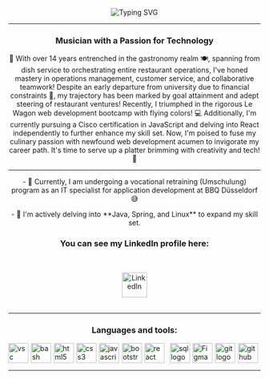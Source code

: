 <p align="center">
  <img src="https://readme-typing-svg.herokuapp.com?size=24&color=F75C7E&lines=Hi+There+👋;I'm+Damian+Avila;Aspiring+Full+Stack+Developer+👨‍💻" alt="Typing SVG">
</p>

<hr>

<h3 align="center">Musician with a Passion for Technology</h3>

<p align="center">
    🚀 With over 14 years entrenched in the gastronomy realm 🍽️, spanning from dish service to orchestrating entire restaurant operations, I've honed mastery in operations management, customer service, and collaborative teamwork! Despite an early departure from university due to financial constraints 💸, my trajectory has been marked by goal attainment and adept steering of restaurant ventures! Recently, I triumphed in the rigorous Le Wagon web development bootcamp with flying colors! 💻 Additionally, I'm currently pursuing a Cisco certification in JavaScript and delving into React independently to further enhance my skill set. Now, I'm poised to fuse my culinary passion with newfound web development acumen to invigorate my career path. It's time to serve up a platter brimming with creativity and tech! 🌟
</p>

<hr>


<p align="center">
    - 🔭 Currently, I am undergoing a vocational retraining (Umschulung) program as an IT specialist for application development at BBQ Düsseldorf 😅
</p>

<p align="center">
    - 🌱 I'm actively delving into **Java, Spring, and Linux** to expand my skill set.
</p>

<h3 align="center">You can see my LinkedIn profile here:</h3>
<br>
<p align="center">
    <a href="https://www.linkedin.com/in/damianantonioavila/" target="_blank" rel="noreferrer">
        <img height="50" src="https://www.vectorlogo.zone/logos/linkedin/linkedin-icon.svg" alt="LinkedIn">
    </a>
    <br>
    <br>
<hr>

<h3 align="center">Languages and tools:</h3>
<div style="display: flex; align-items: center; justify-content: center;">
    <img src="https://skillicons.dev/icons?i=vscode" height="40" alt="vsc logo" />
    <img width="18">
    <img src="https://skillicons.dev/icons?i=bash" height="40" alt="bash logo" />
    <img width="18">
    <img src="https://skillicons.dev/icons?i=html" height="40" alt="html5 logo" />
    <img width="18">
    <img src="https://skillicons.dev/icons?i=css" height="40" alt="css3 logo" />
    <img width="18">
    <img src="https://skillicons.dev/icons?i=js" height="40" alt="javascript logo" />
    <img width="18">
    <img src="https://skillicons.dev/icons?i=bootstrap" height="40" alt="bootstrap logo" />
    <img width="18">
    <img src="https://cdn.jsdelivr.net/gh/devicons/devicon/icons/react/react-original.svg" height="40" alt="react logo" />
    <img width="18">
    <img width="18">
    <img src="https://skillicons.dev/icons?i=sqlite" height="40" alt="sql logo" />
    <img width="18">
    <img src="https://skillicons.dev/icons?i=figma" height="40" alt="Figma logo" />
    <img width="18">
    <img src="https://skillicons.dev/icons?i=git" height="40" alt="git logo" />
    <img width="18">
    <img src="https://skillicons.dev/icons?i=github" height="40" alt="github logo" />
    <img width="18">
   
    

</div>
<hr>
